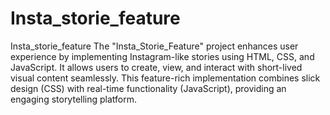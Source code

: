 # Insta_storie_feature
Insta_storie_feature
The "Insta_Storie_Feature" project enhances user experience by implementing Instagram-like stories using HTML, CSS, and JavaScript. It allows users to create, view, and interact with short-lived visual content seamlessly. This feature-rich implementation combines slick design (CSS) with real-time functionality (JavaScript), providing an engaging storytelling platform.
